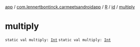 [app](../../../index.md) / [com.lennertbontinck.carmeetsandroidapp](../../index.md) / [R](../index.md) / [id](index.md) / [multiply](./multiply.md)

# multiply

`static val multiply: `[`Int`](https://kotlinlang.org/api/latest/jvm/stdlib/kotlin/-int/index.html)
`static val multiply: `[`Int`](https://kotlinlang.org/api/latest/jvm/stdlib/kotlin/-int/index.html)